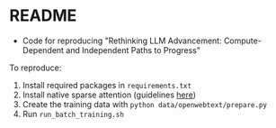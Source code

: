 # README
- Code for reproducing "Rethinking LLM Advancement: Compute-Dependent and Independent Paths to Progress"

To reproduce:
1. Install required packages in `requirements.txt`
2. Install native sparse attention (guidelines [here](https://github.com/fla-org/native-sparse-attention))
3. Create the training data with `python data/openwebtext/prepare.py`
4. Run `run_batch_training.sh`
